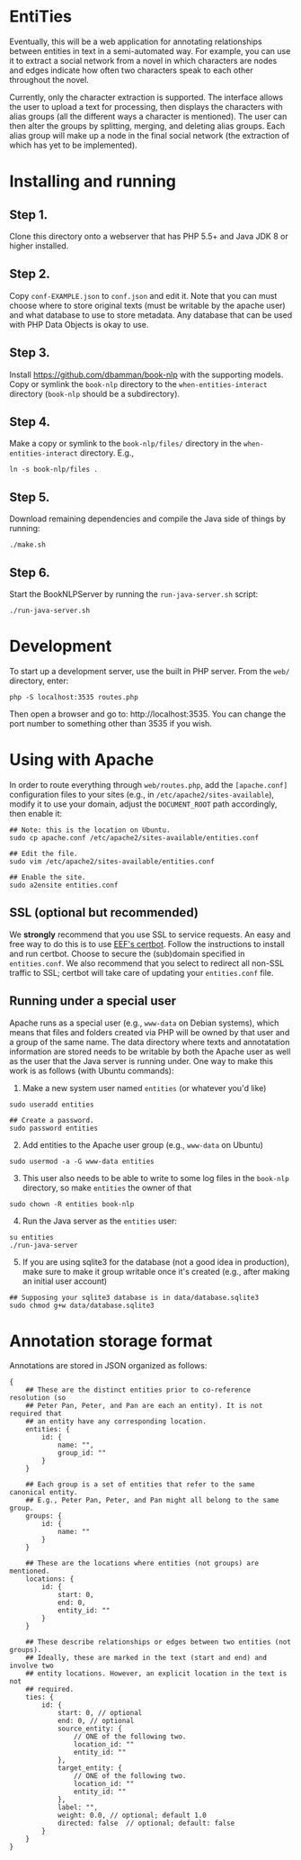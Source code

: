 # EntiTies

Eventually, this will be a web application for annotating relationships between
entities in text in a semi-automated way. For example, you can use it to
extract a social network from a novel in which characters are nodes and edges
indicate how often two characters speak to each other throughout the novel.

Currently, only the character extraction is supported. The interface allows
the user to upload a text for processing, then displays the characters with
alias groups (all the different ways a character is mentioned). The user can
then alter the groups by splitting, merging, and deleting alias groups. Each
alias group will make up a node in the final social network (the extraction of
which has yet to be implemented).

# Installing and running

## Step 1. 
Clone this directory onto a webserver that has PHP 5.5+ and Java JDK 8 or
higher installed. 

## Step 2. 
Copy `conf-EXAMPLE.json` to `conf.json` and edit it. Note that you can must
choose where to store original texts (must be writable by the apache user) and
what database to use to store metadata. Any database that can be used with PHP
Data Objects is okay to use.

## Step 3.
Install https://github.com/dbamman/book-nlp with the supporting models. Copy or
symlink the `book-nlp` directory to the `when-entities-interact` directory
(`book-nlp` should be a subdirectory).

## Step 4. 
Make a copy or symlink to the `book-nlp/files/` directory in the 
`when-entities-interact` directory. E.g.,

    ln -s book-nlp/files .

## Step 5.
Download remaining dependencies and compile the Java side of things by running:

    ./make.sh

## Step 6.
Start the BookNLPServer by running the `run-java-server.sh` script:

    ./run-java-server.sh

# Development

To start up a development server, use the built in PHP server. From the
`web/` directory, enter:

    php -S localhost:3535 routes.php

Then open a browser and go to: http://localhost:3535. You can change the port
number to something other than 3535 if you wish.


# Using with Apache

In order to route everything through `web/routes.php`, add the `[apache.conf]`
configuration files to your sites (e.g., in `/etc/apache2/sites-available`),
modify it to use your domain, adjust the `DOCUMENT_ROOT` path accordingly,
then enable it:

```
## Note: this is the location on Ubuntu.
sudo cp apache.conf /etc/apache2/sites-available/entities.conf

## Edit the file.
sudo vim /etc/apache2/sites-available/entities.conf

## Enable the site.
sudo a2ensite entities.conf
```

## SSL (optional but recommended)
We **strongly** recommend that you use SSL to service requests. An easy and
free way to do this is to use [EEF's certbot](https://certbot.eff.org/). 
Follow the instructions to install and run certbot. Choose to secure the
(sub)domain specified in `entities.conf`. We also recommend that you select to
redirect all non-SSL traffic to SSL; certbot will take care of updating your
`entities.conf` file.


## Running under a special user
Apache runs as a special user (e.g., `www-data` on Debian systems), which means
that files and folders created via PHP will be owned by that user and a group
of the same name. The data directory where texts and annotatation 
information are stored needs to be writable by both the Apache user as well
as the user that the Java server is running under. One way to make this work
is as follows (with Ubuntu commands):

  1. Make a new system user named `entities` (or whatever you'd like)
```
sudo useradd entities

## Create a password.
sudo password entities
```

  2. Add entities to the Apache user group (e.g., `www-data` on Ubuntu)
```
sudo usermod -a -G www-data entities
```

  3. This user also needs to be able to write to some log files in the
     `book-nlp` directory, so make `entities` the owner of that
```
sudo chown -R entities book-nlp
```

  4. Run the Java server as the `entities` user:
```
su entities
./run-java-server
```

  5. If you are using sqlite3 for the database (not a good idea in production),
     make sure to make it group writable once it's created (e.g., after making
     an initial user account)
```
## Supposing your sqlite3 database is in data/database.sqlite3
sudo chmod g+w data/database.sqlite3
```


# Annotation storage format

Annotations are stored in JSON organized as follows:

```
{
    ## These are the distinct entities prior to co-reference resolution (so
    ## Peter Pan, Peter, and Pan are each an entity). It is not required that
    ## an entity have any corresponding location.
    entities: {
        id: {
            name: "",
            group_id: ""
        }
    }

    ## Each group is a set of entities that refer to the same canonical entity.
    ## E.g., Peter Pan, Peter, and Pan might all belong to the same group.
    groups: {
        id: {
            name: ""
        }
    }

    ## These are the locations where entities (not groups) are mentioned.
    locations: {
        id: {
            start: 0,
            end: 0,
            entity_id: ""
        }
    }
    
    ## These describe relationships or edges between two entities (not groups).
    ## Ideally, these are marked in the text (start and end) and involve two
    ## entity locations. However, an explicit location in the text is not
    ## required.
    ties: {
        id: {
            start: 0, // optional
            end: 0, // optional
            source_entity: {
                // ONE of the following two.
                location_id: ""
                entity_id: ""
            },
            target_entity: {
                // ONE of the following two.
                location_id: ""
                entity_id: ""
            },
            label: "",
            weight: 0.0, // optional; default 1.0
            directed: false  // optional; default: false
        }
    }
}
```


